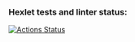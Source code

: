 ### Hexlet tests and linter status:
[![Actions Status](https://github.com/NadyaEvp/python-project-49/workflows/hexlet-check/badge.svg)](https://github.com/NadyaEvp/python-project-49/actions)
